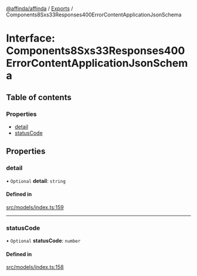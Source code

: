 [@affinda/affinda](../README.md) / [Exports](../modules.md) / Components8Sxs33Responses400ErrorContentApplicationJsonSchema

# Interface: Components8Sxs33Responses400ErrorContentApplicationJsonSchema

## Table of contents

### Properties

- [detail](Components8Sxs33Responses400ErrorContentApplicationJsonSchema.md#detail)
- [statusCode](Components8Sxs33Responses400ErrorContentApplicationJsonSchema.md#statuscode)

## Properties

### detail

• `Optional` **detail**: `string`

#### Defined in

[src/models/index.ts:159](https://github.com/affinda/affinda-typescript/blob/30e5a05/src/models/index.ts#L159)

___

### statusCode

• `Optional` **statusCode**: `number`

#### Defined in

[src/models/index.ts:158](https://github.com/affinda/affinda-typescript/blob/30e5a05/src/models/index.ts#L158)
